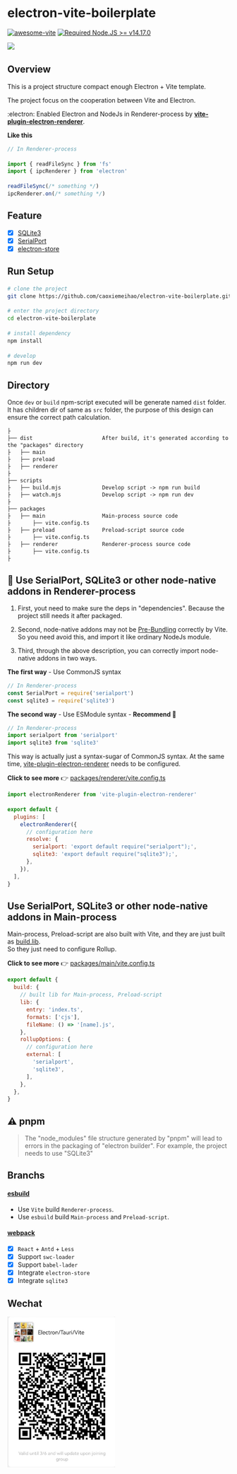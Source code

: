 # electron-vite-boilerplate

[![awesome-vite](https://camo.githubusercontent.com/abb97269de2982c379cbc128bba93ba724d8822bfbe082737772bd4feb59cb54/68747470733a2f2f63646e2e7261776769742e636f6d2f73696e647265736f726875732f617765736f6d652f643733303566333864323966656437386661383536353265336136336531353464643865383832392f6d656469612f62616467652e737667)](https://github.com/vitejs/awesome-vite)
[![Required Node.JS >= v14.17.0](https://img.shields.io/static/v1?label=node&message=%3E=14.17.0&logo=node.js&color=3f893e&style=flat)](https://nodejs.org/about/releases)

<img src="https://raw.githubusercontent.com/caoxiemeihao/electron-vite-boilerplate/main/screenshot.png" />

## Overview

This is a project structure compact enough Electron + Vite template.

The project focus on the cooperation between Vite and Electron.

:electron: Enabled Electron and NodeJs in Renderer-process by **[vite-plugin-electron-renderer](https://www.npmjs.com/package/vite-plugin-electron-renderer)**.

**Like this**

```js
// In Renderer-process

import { readFileSync } from 'fs'
import { ipcRenderer } from 'electron'

readFileSync(/* something */)
ipcRenderer.on(/* something */)
```

## Feature

- [x] [SQLite3](https://www.npmjs.com/package/sqlite3)
- [x] [SerialPort](https://www.npmjs.com/package/serialport)
- [x] [electron-store](https://www.npmjs.com/package/electron-store)

## Run Setup

  ```bash
  # clone the project
  git clone https://github.com/caoxiemeihao/electron-vite-boilerplate.git

  # enter the project directory
  cd electron-vite-boilerplate

  # install dependency
  npm install

  # develop
  npm run dev
  ```

## Directory

Once `dev` or `build` npm-script executed will be generate named `dist` folder. It has children dir of same as `src` folder, the purpose of this design can ensure the correct path calculation.

```tree
├
├── dist                      After build, it's generated according to the "packages" directory
├   ├── main
├   ├── preload
├   ├── renderer
├
├── scripts
├   ├── build.mjs             Develop script -> npm run build
├   ├── watch.mjs             Develop script -> npm run dev
├
├── packages
├   ├── main                  Main-process source code
├       ├── vite.config.ts
├   ├── preload               Preload-script source code
├       ├── vite.config.ts
├   ├── renderer              Renderer-process source code
├       ├── vite.config.ts
├
```

## 🚧 Use SerialPort, SQLite3 or other node-native addons in Renderer-process

1. First, yout need to make sure the deps in "dependencies". Because the project still needs it after packaged.

2. Second, node-native addons may not be [Pre-Bundling](https://vitejs.dev/guide/dep-pre-bundling.html) correctly by Vite. So you need avoid this, and import it like ordinary NodeJs module.

3. Third, through the above description, you can correctly import node-native addons in two ways.

**The first way** - Use CommonJS syntax

```js
// In Renderer-process
const SerialPort = require('serialport')
const sqlite3 = require('sqlite3')
```

**The second way** - Use ESModule syntax - **Recommend 🎉**

```js
// In Renderer-process
import serialport from 'serialport'
import sqlite3 from 'sqlite3'
```

This way is actually just a syntax-sugar of CommonJS syntax. At the same time, [vite-plugin-electron-renderer](https://www.npmjs.com/package/vite-plugin-electron-renderer) needs to be configured.

**Click to see more** 👉 [packages/renderer/vite.config.ts](https://github.com/caoxiemeihao/electron-vite-boilerplate/blob/main/packages/renderer/vite.config.ts)

```js
import electronRenderer from 'vite-plugin-electron-renderer'

export default {
  plugins: [
    electronRenderer({
      // configuration here
      resolve: {
        serialport: 'export default require("serialport");',
        sqlite3: 'export default require("sqlite3");',
      },
    }),
  ],
}
```

## Use SerialPort, SQLite3 or other node-native addons in Main-process

Main-process, Preload-script are also built with Vite, and they are just built as [build.lib](https://vitejs.dev/config/#build-lib).  
So they just need to configure Rollup.  

**Click to see more** 👉 [packages/main/vite.config.ts](https://github.com/caoxiemeihao/electron-vite-boilerplate/blob/main/packages/main/vite.config.ts)

```js
export default {
  build: {
    // built lib for Main-process, Preload-script
    lib: {
      entry: 'index.ts',
      formats: ['cjs'],
      fileName: () => '[name].js',
    },
    rollupOptions: {
      // configuration here
      external: [
        'serialport',
        'sqlite3',
      ],
    },
  },
}
```

## ⚠️ pnpm

> The "node_modules" file structure generated by "pnpm" will lead to errors in the packaging of "electron builder". For example, the project needs to use "SQLite3"

## Branchs

#### [esbuild](https://github.com/caoxiemeihao/electron-vite-boilerplate/tree/esbuild)
- Use `Vite` build `Renderer-process`.
- Use `esbuild` build `Main-process` and `Preload-script`.

#### [webpack](https://github.com/caoxiemeihao/electron-vite-boilerplate/tree/webpack)

- [x] `React` + `Antd` + `Less`
- [x] Support `swc-loader`
- [x] Support `babel-lader`
- [x] Integrate `electron-store`
- [x] Integrate `sqlite3`

## Wechat

<img width="244px" src="https://raw.githubusercontent.com/caoxiemeihao/blog/main/assets/wechat/group/qrcode.jpg" />
